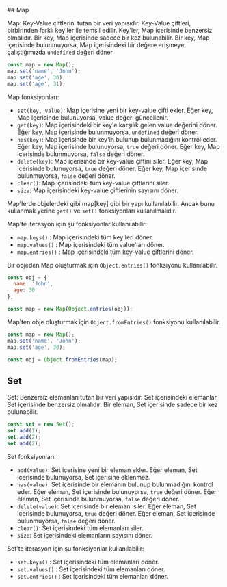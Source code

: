 ## Map

Map: Key-Value çiftlerini tutan bir veri yapısıdır. Key-Value çiftleri, birbirinden farklı key'ler ile temsil edilir. Key'ler, Map içerisinde benzersiz olmalıdır. Bir key, Map içerisinde sadece bir kez bulunabilir. Bir key, Map içerisinde bulunmuyorsa, Map içerisindeki bir değere erişmeye çalıştığımızda `undefined` değeri döner.

```js
const map = new Map();
map.set('name', 'John');
map.set('age', 30);
map.set('age', 31);
```

Map fonksiyonları:

- `set(key, value)`: Map içerisine yeni bir key-value çifti ekler. Eğer key, Map içerisinde bulunuyorsa, value değeri güncellenir.
- `get(key)`: Map içerisindeki bir key'e karşılık gelen value değerini döner. Eğer key, Map içerisinde bulunmuyorsa, `undefined` değeri döner.
- `has(key)`: Map içerisinde bir key'in bulunup bulunmadığını kontrol eder. Eğer key, Map içerisinde bulunuyorsa, `true` değeri döner. Eğer key, Map içerisinde bulunmuyorsa, `false` değeri döner.
- `delete(key)`: Map içerisinde bir key-value çiftini siler. Eğer key, Map içerisinde bulunuyorsa, `true` değeri döner. Eğer key, Map içerisinde bulunmuyorsa, `false` değeri döner.
- `clear()`: Map içerisindeki tüm key-value çiftlerini siler.
- `size`: Map içerisindeki key-value çiftlerinin sayısını döner.

Map'lerde objelerdeki gibi map[key] gibi bir yapı kullanılabilir. Ancak bunu kullanmak yerine `get()` ve `set()` fonksiyonları kullanılmalıdır.

Map'te iterasyon için şu fonksiyonlar kullanılabilir:

- `map.keys()` : Map içerisindeki tüm key'leri döner.
- `map.values()` : Map içerisindeki tüm value'ları döner.
- `map.entries()` : Map içerisindeki tüm key-value çiftlerini döner.

Bir objeden Map oluşturmak için `Object.entries()` fonksiyonu kullanılabilir.

```js
const obj = {
  name: 'John',
  age: 30
};

const map = new Map(Object.entries(obj));
```

Map'ten obje oluşturmak için `Object.fromEntries()` fonksiyonu kullanılabilir.

```js
const map = new Map();
map.set('name', 'John');
map.set('age', 30);

const obj = Object.fromEntries(map);
```

## Set

Set: Benzersiz elemanları tutan bir veri yapısıdır. Set içerisindeki elemanlar, Set içerisinde benzersiz olmalıdır. Bir eleman, Set içerisinde sadece bir kez bulunabilir.

```js
const set = new Set();
set.add(1);
set.add(2);
set.add(2);
```

Set fonksiyonları:

- `add(value)`: Set içerisine yeni bir eleman ekler. Eğer eleman, Set içerisinde bulunuyorsa, Set içerisine eklenmez.
- `has(value)`: Set içerisinde bir elemanın bulunup bulunmadığını kontrol eder. Eğer eleman, Set içerisinde bulunuyorsa, `true` değeri döner. Eğer eleman, Set içerisinde bulunmuyorsa, `false` değeri döner.
- `delete(value)`: Set içerisinde bir elemanı siler. Eğer eleman, Set içerisinde bulunuyorsa, `true` değeri döner. Eğer eleman, Set içerisinde bulunmuyorsa, `false` değeri döner.
- `clear()`: Set içerisindeki tüm elemanları siler.
- `size`: Set içerisindeki elemanların sayısını döner.

Set'te iterasyon için şu fonksiyonlar kullanılabilir:

- `set.keys()` : Set içerisindeki tüm elemanları döner.
- `set.values()` : Set içerisindeki tüm elemanları döner.
- `set.entries()` : Set içerisindeki tüm elemanları döner.




